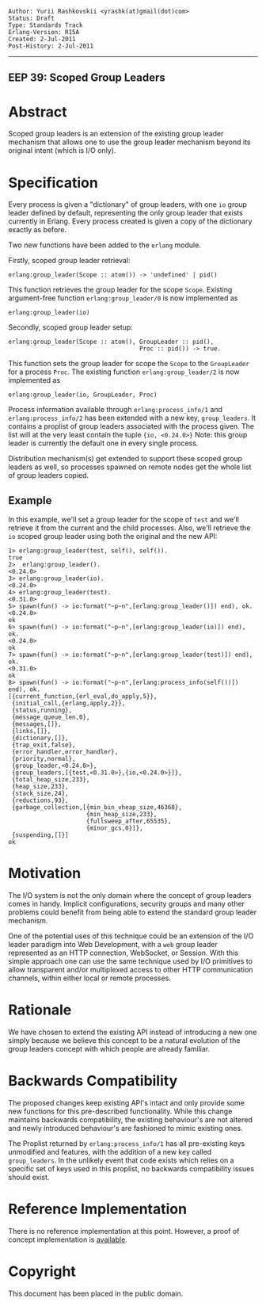     Author: Yurii Rashkovskii <yrashk(at)gmail(dot)com>
    Status: Draft
    Type: Standards Track
    Erlang-Version: R15A
    Created: 2-Jul-2011
    Post-History: 2-Jul-2011
****
EEP 39: Scoped Group Leaders
----

Abstract
========

Scoped group leaders is an extension of the existing group leader
mechanism that allows one to use the group leader mechanism beyond
its original intent (which is I/O only).

Specification
=============

Every process is given a "dictionary" of group leaders, with one
`io` group leader defined by default, representing the only group
leader that exists currently in Erlang. Every process created is
given a copy of the dictionary exactly as before.

Two new functions have been added to the `erlang` module.

Firstly, scoped group leader retrieval:

    erlang:group_leader(Scope :: atom()) -> 'undefined' | pid()

This function retrieves the group leader for the scope `Scope`.  Existing
argument-free function `erlang:group_leader/0` is now implemented as

    erlang:group_leader(io)

Secondly, scoped group leader setup:

    erlang:group_leader(Scope :: atom(), GroupLeader :: pid(),
                                         Proc :: pid()) -> true.

This function sets the group leader for scope the `Scope` to the `GroupLeader`
for a process `Proc`.  The existing function `erlang:group_leader/2` is
now implemented as

    erlang:group_leader(io, GroupLeader, Proc)

Process information available through `erlang:process_info/1` and
`erlang:process_info/2` has been extended with a new key, `group_leaders`.
It contains a proplist of group leaders associated with the process given.
The list will at the very least contain the tuple `{io, <0.24.0>}`
Note: this group leader is currently the default one in every single process.

Distribution mechanism(s) get extended to support these scoped group leaders
as well, so processes spawned on remote nodes get the whole list of group
leaders copied.

Example
-------

In this example, we'll set a group leader for the scope of `test`
and we'll retrieve it from the current and the child processes.
Also, we'll retrieve the `io` scoped group leader using both the
original and the new API:

    1> erlang:group_leader(test, self(), self()).
    true
    2>  erlang:group_leader().
    <0.24.0>
    3> erlang:group_leader(io).
    <0.24.0>
    4> erlang:group_leader(test).
    <0.31.0>
    5> spawn(fun() -> io:format("~p~n",[erlang:group_leader()]) end), ok.
    <0.24.0>
    ok
    6> spawn(fun() -> io:format("~p~n",[erlang:group_leader(io)]) end), ok.
    <0.24.0>
    ok
    7> spawn(fun() -> io:format("~p~n",[erlang:group_leader(test)]) end), ok.
    <0.31.0>
    ok
    8> spawn(fun() -> io:format("~p~n",[erlang:process_info(self())]) end), ok.
    [{current_function,{erl_eval,do_apply,5}},
     {initial_call,{erlang,apply,2}},
     {status,running},
     {message_queue_len,0},
     {messages,[]},
     {links,[]},
     {dictionary,[]},
     {trap_exit,false},
     {error_handler,error_handler},
     {priority,normal},
     {group_leader,<0.24.0>},
     {group_leaders,[{test,<0.31.0>},{io,<0.24.0>}]},
     {total_heap_size,233},
     {heap_size,233},
     {stack_size,24},
     {reductions,93},
     {garbage_collection,[{min_bin_vheap_size,46368},
                          {min_heap_size,233},
                          {fullsweep_after,65535},
                          {minor_gcs,0}]},
     {suspending,[]}]
    ok

Motivation
==========

The I/O system is not the only domain where the concept of group leaders
comes in handy.  Implicit configurations, security groups and many other
problems could benefit from being able to extend the standard group leader
mechanism.

One of the potential uses of this technique could be an extension of the
I/O leader paradigm into Web Development, with a `web` group leader
represented as an HTTP connection, WebSocket, or Session.  With this simple
approach one can use the same technique used by I/O primitives to allow
transparent and/or multiplexed access to other HTTP communication channels,
within either local or remote processes.

Rationale
=========

We have chosen to extend the existing API instead of introducing a new one
simply because we believe this concept to be a natural evolution of the
group leaders concept with which people are already familiar.

Backwards Compatibility
=======================

The proposed changes keep existing API's intact and only provide some new
functions for this pre-described functionality.  While this change maintains
backwards compatibility, the existing behaviour's are not altered and newly
introduced behaviour's are fashioned to mimic existing ones.

The Proplist returned by `erlang:process_info/1` has all pre-existing keys
unmodified and features, with the addition of a new key called `group_leaders`.
In the unlikely event that code exists which relies on a specific set of keys
used in this proplist, no backwards compatibility issues should exist.

Reference Implementation
========================

There is no reference implementation at this point.  However, a proof
of concept implementation is [available][1].

[1]: https://github.com/spawngrid/otp/tree/group_leader_scope

Copyright
=========

This document has been placed in the public domain.

[EmacsVar]: <> "Local Variables:"
[EmacsVar]: <> "mode: indented-text"
[EmacsVar]: <> "indent-tabs-mode: nil"
[EmacsVar]: <> "sentence-end-double-space: t"
[EmacsVar]: <> "fill-column: 70"
[EmacsVar]: <> "coding: utf-8"
[EmacsVar]: <> "End:"
